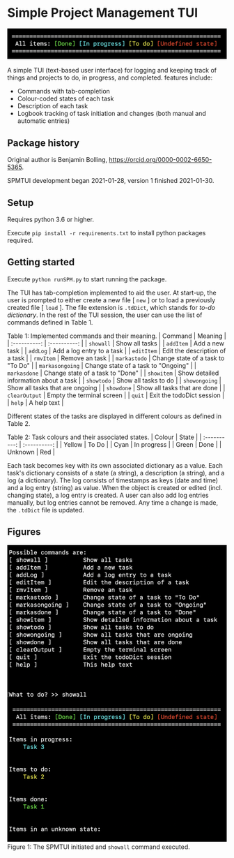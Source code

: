 # Simple Project Management TUI

![Figure 0](docs/fig00.png)

A simple TUI (text-based user interface) for logging and keeping track of things and projects to do, in progress, and completed. features include:
- Commands with tab-completion
- Colour-coded states of each task
- Description of each task
- Logbook tracking of task initiation and changes (both manual and automatic entries)

## Package history
Original author is Benjamin Bolling, https://orcid.org/0000-0002-6650-5365.

SPMTUI development began 2021-01-28, version 1 finished 2021-01-30.

## Setup
Requires python 3.6 or higher.

Execute `pip install -r requirements.txt` to install python packages required.

## Getting started
Execute `python runSPM.py` to start running the package.

The TUI has tab-completion implemented to aid the user. At start-up, the user is prompted to either create a new file [ `new` ] or to load a previously created file [ `load` ]. The file extension is `.tdDict`, which stands for *to-do dictionary*. In the rest of the TUI session, the user can use the list of commands defined in Table 1.

Table 1: Implemented commands and their meaning.
| Command | Meaning |
| :----------: | :----------: |
| `showall` | Show all tasks |
| `addItem` | Add a new task |
| `addLog` | Add a log entry to a task |
| `editItem` | Edit the description of a task |
| `rmvItem` | Remove an task |
| `markastodo` | Change state of a task to "To Do" |
| `markasongoing` | Change state of a task to "Ongoing" |
| `markasdone` | Change state of a task to "Done" |
| `showitem` | Show detailed information about a task |
| `showtodo` | Show all tasks to do |
| `showongoing` | Show all tasks that are ongoing |
| `showdone` | Show all tasks that are done |
| `clearOutput` | Empty the terminal screen |
| `quit` | Exit the todoDict session |
| `help` | A help text |

Different states of the tasks are displayed in different colours as defined in Table 2.

Table 2: Task colours and their associated states.
| Colour | State |
| :----------: | :----------: |
| Yellow | To Do |
| Cyan | In progress |
| Green | Done |
| Unknown | Red |

Each task becomes key with its own associated dictionary as a value. Each task's dictionary consists of a state (a string), a description (a string), and a log (a dictionary). The log consists of timestamps as keys (date and time) and a log entry (string) as value. When the object is created or edited (incl. changing state), a log entry is created. A user can also add log entries manually, but log entries cannot be removed. Any time a change is made, the `.tdDict` file is updated.

## Figures
![Figure 1](docs/fig01.png)
Figure 1: The SPMTUI initiated and `showall` command executed.
